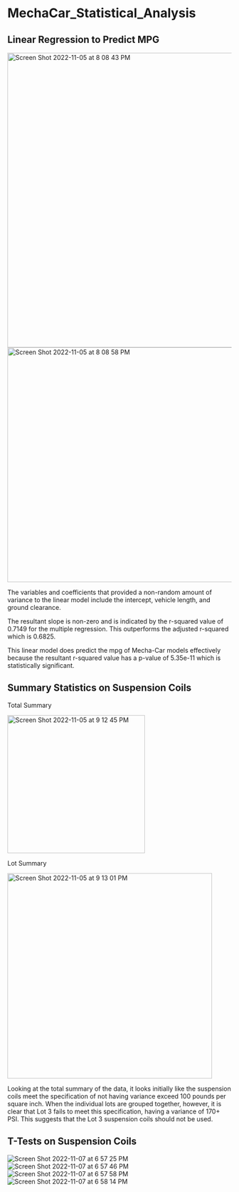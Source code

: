 # MechaCar_Statistical_Analysis

## Linear Regression to Predict MPG
<img width="660" alt="Screen Shot 2022-11-05 at 8 08 43 PM" src="https://user-images.githubusercontent.com/108832056/200147972-e25882e8-6d9d-4b39-ab7c-4d6d4c11feeb.png">
<img width="526" alt="Screen Shot 2022-11-05 at 8 08 58 PM" src="https://user-images.githubusercontent.com/108832056/200147977-8d74cef4-2261-4d4e-a891-f622b48a62c6.png">

The variables and coefficients that provided a non-random amount of variance to the linear model include the intercept, vehicle length, and ground clearance. 

The resultant slope is non-zero and is indicated by the r-squared value of 0.7149 for the multiple regression. This outperforms the adjusted r-squared which is 0.6825.

This linear model does predict the mpg of Mecha-Car models effectively because the resultant r-squared value has a p-value of 5.35e-11 which is statistically significant.

## Summary Statistics on Suspension Coils
Total Summary

<img width="309" alt="Screen Shot 2022-11-05 at 9 12 45 PM" src="https://user-images.githubusercontent.com/108832056/200149398-79965f87-a0f2-484b-920f-09c6b324a416.png">

Lot Summary

<img width="460" alt="Screen Shot 2022-11-05 at 9 13 01 PM" src="https://user-images.githubusercontent.com/108832056/200149401-99ecf7fa-7ee1-422e-b779-93f86be56632.png">

Looking at the total summary of the data, it looks initially like the suspension coils meet the specification of not having variance exceed 100 pounds per square inch. When the individual lots are grouped together, however, it is clear that Lot 3 fails to meet this specification, having a variance of 170+ PSI. This suggests that the Lot 3 suspension coils should not be used.

## T-Tests on Suspension Coils
![Screen Shot 2022-11-07 at 6 57 25 PM](https://user-images.githubusercontent.com/108832056/200440767-107ddd0b-48a9-4c62-b1e9-beed93badd5c.png)
![Screen Shot 2022-11-07 at 6 57 46 PM](https://user-images.githubusercontent.com/108832056/200440826-82b0e735-e585-466c-b4ed-f1edb1f210e4.png)
![Screen Shot 2022-11-07 at 6 57 58 PM](https://user-images.githubusercontent.com/108832056/200440850-4051f3b8-cfbd-4d3d-b177-298c838e7d28.png)
![Screen Shot 2022-11-07 at 6 58 14 PM](https://user-images.githubusercontent.com/108832056/200440883-5dedccaf-324a-4ae9-b1ca-4f2bf2534e7d.png)

